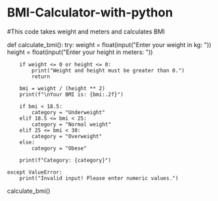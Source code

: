 # BMI-Calculator-with-python
#This code takes weight and meters and calculates BMI

def calculate_bmi():
    try:
        weight = float(input("Enter your weight in kg: "))
        height = float(input("Enter your height in meters: "))
        
        if weight <= 0 or height <= 0:
            print("Weight and height must be greater than 0.")
            return
        
        bmi = weight / (height ** 2)
        print(f"\nYour BMI is: {bmi:.2f}")
        
        if bmi < 18.5:
            category = "Underweight"
        elif 18.5 <= bmi < 25:
            category = "Normal weight"
        elif 25 <= bmi < 30:
            category = "Overweight"
        else:
            category = "Obese"
        
        print(f"Category: {category}")
    
    except ValueError:
        print("Invalid input! Please enter numeric values.")

calculate_bmi()
